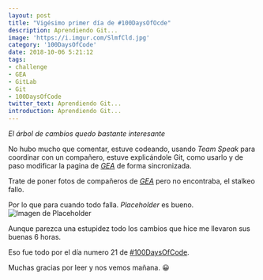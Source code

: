 ```yaml
---
layout: post
title: "Vigésimo primer día de #100DaysOfOcde"
description: Aprendiendo Git...
image: 'https://i.imgur.com/SlmfCld.jpg'
category: '100DaysOfCode'
date: 2018-10-06 5:21:12
tags:
- challenge
- GEA
- GitLab
- Git
- 100DaysOfCode
twitter_text: Aprendiendo Git...
introduction: Aprendiendo Git...
---
```

*El árbol de cambios quedo bastante interesante*

No hubo mucho que comentar, estuve codeando, usando *Team Speak* para coordinar con un compañero, estuve explicándole Git, como usarlo y de paso modificar la pagina de *[GEA](https://geauno.com)* de forma sincronizada.

Trate de poner fotos de compañeros de *[GEA](https://geauno.com)* pero no encontraba, el stalkeo fallo.

Por lo que para cuando todo falla. *Placeholder* es bueno.
![Imagen de Placeholder](https://i.imgur.com/HRGxsZP.jpg)

Aunque parezca una estupidez todo los cambios que hice me llevaron sus buenas 6 horas.

Eso fue todo por el día numero 21 de [#100DaysOfCode](twitter.com/search?q=%23100DaysOfCode).

Muchas gracias por leer y nos vemos mañana. :grinning:
